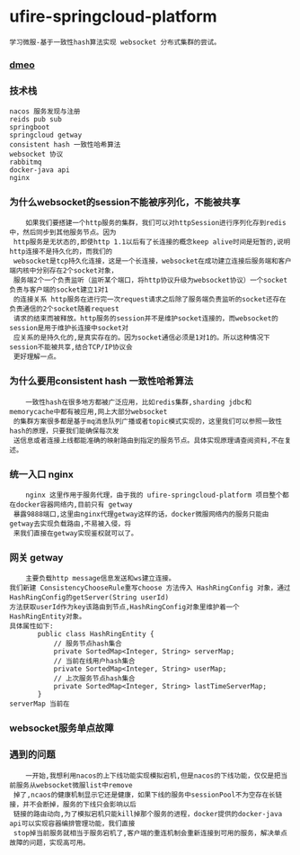 # ufire-springcloud-platform
    学习微服-基于一致性hash算法实现 websocket 分布式集群的尝试。
### [dmeo](http://websocket.ufiredong.cn/ufire-websocket-ui/)
### 技术栈
    nacos 服务发现与注册
    reids pub sub 
    springboot
    springcloud getway
    consistent hash 一致性哈希算法
    websocket 协议
    rabbitmq
    docker-java api
    nginx
### 为什么websocket的session不能被序列化，不能被共享
        如果我们要搭建一个http服务的集群，我们可以对httpSession进行序列化存到redis中，然后同步到其他服务节点。因为
     http服务是无状态的,即使http 1.1以后有了长连接的概念keep alive时间是短暂的,说明http连接不是持久化的，而我们的
     websocket是tcp持久化连接，这是一个长连接，websocket在成功建立连接后服务端和客户端内核中分别存在2个socket对象，
     服务端2个一个负责监听（监听某个端口，将http协议升级为websocket协议）一个socket负责与客户端的socket建立1对1
     的连接关系 http服务在进行完一次request请求之后除了服务端负责监听的socket还存在负责通信的2个socket随着request
     请求的结束而被释放。http服务的session并不是维护socket连接的，而websocket的session是用于维护长连接中socket对
     应关系的是持久化的,是真实存在的。因为socket通信必须是1对1的。所以这种情况下session不能被共享,结合TCP/IP协议会
     更好理解一点。
### 为什么要用consistent hash 一致性哈希算法
        一致性hash在很多地方都被广泛应用，比如redis集群,sharding jdbc和memorycache中都有被应用,网上大部分websocket
     的集群方案很多都是基于mq消息队列广播或者topic模式实现的，这里我们可以参照一致性hash的原理，只要我们能确保每次发
     送信息或者连接上线都能准确的映射路由到指定的服务节点。具体实现原理请查阅资料,不在复述。
### 统一入口 nginx
        nginx 这里作用于服务代理，由于我的 ufire-springcloud-platform 项目整个都在docker容器网络内,目前只有 getway
     暴露9888端口,这里由nginx代理getway这样的话，docker微服网络内的服务只能由getway去实现负载路由,不易被入侵，将
     来我们直接在getway实现鉴权就可以了。
### 网关 getway
        主要负载http message信息发送和ws建立连接。
    我们新建 ConsistencyChooseRule重写choose 方法传入 HashRingConfig 对象，通过 HashRingConfig的getServer(String userId)
    方法获取userId作为key该路由到节点,HashRingConfig对象里维护着一个HashRingEntity对象。
    具体属性如下:
           public class HashRingEntity {
               // 服务节点hash集合
               private SortedMap<Integer, String> serverMap;
               // 当前在线用户hash集合
               private SortedMap<Integer, String> userMap;
               // 上次服务节点hash集合
               private SortedMap<Integer, String> lastTimeServerMap;
           }
    serverMap 当前在
### websocket服务单点故障

### 遇到的问题
        一开始,我想利用nacos的上下线功能实现模拟宕机,但是nacos的下线功能，仅仅是把当前服务从websocket微服list中remove
     掉了,ncaos的健康机制显示它还是健康，如果下线的服务中sessionPool不为空存在长链接，并不会断掉，服务的下线只会影响以后
     链接的路由动向,为了模拟宕机只能kill掉那个服务的进程，docker提供的docker-java api可以实现容器编排管理功能，我们直接
     stop掉当前服务就相当于服务宕机了,客户端的重连机制会重新连接到可用的服务，解决单点故障的问题，实现高可用。
    
